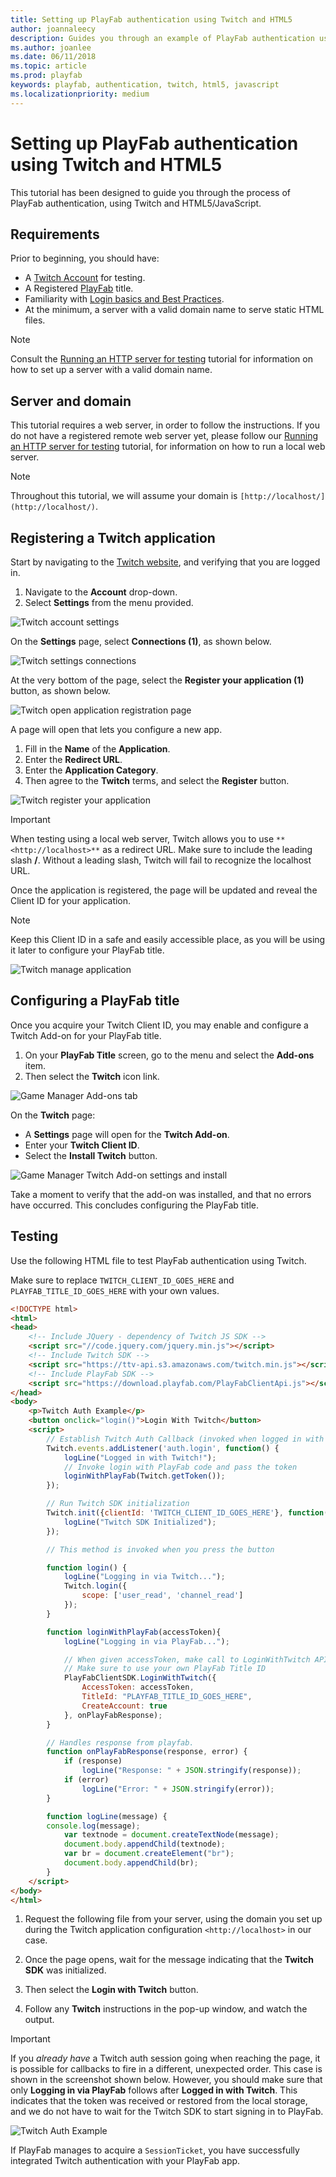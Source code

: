 ```yaml
---
title: Setting up PlayFab authentication using Twitch and HTML5
author: joannaleecy
description: Guides you through an example of PlayFab authentication using Twitch and HTML5/JavaScript.
ms.author: joanlee
ms.date: 06/11/2018
ms.topic: article
ms.prod: playfab
keywords: playfab, authentication, twitch, html5, javascript
ms.localizationpriority: medium
---
```


# Setting up PlayFab authentication using Twitch and HTML5

This tutorial has been designed to guide you through the process of PlayFab authentication, using Twitch and HTML5/JavaScript.

## Requirements

Prior to beginning, you should have:

- A [Twitch Account](https://www.twitch.tv/) for testing.
- A Registered [PlayFab](https://playfab.com/) title.
- Familiarity with [Login basics and Best Practices](../../authentication/login/login-basics-best-practices.md).
- At the minimum, a server with a valid domain name to serve static HTML files.

> [!NOTE]
> Consult the [Running an HTTP server for testing](running-an-http-server-for-testing.md) tutorial for information on how to set up a server with a valid domain name.

## Server and domain

This tutorial requires a web server, in order to follow the instructions. If you do not have a registered remote web server yet, please follow our [Running an HTTP server for testing](running-an-http-server-for-testing.md) tutorial, for information on how to run a local web server.

>[!NOTE]
> Throughout this tutorial, we will assume your domain is `[http://localhost/](http://localhost/)`.

## Registering a Twitch application

Start by navigating to the [Twitch website](https://www.twitch.tv/), and verifying that you are logged in.

1. Navigate to the **Account** drop-down.
2. Select **Settings** from the menu provided.

![Twitch account settings](media/tutorials/twitch-html5/twitch-account-settings.png)  

On the **Settings** page, select **Connections (1)**, as shown below.

![Twitch settings connections](media/tutorials/twitch-html5/twitch-settings-connections.png)  

At the very bottom of the page, select the **Register your application (1)** button, as shown below.

![Twitch open application registration page](media/tutorials/twitch-html5/twitch-open-application-registration.png)  

A page will open that lets you configure a new app.

1. Fill in the **Name** of the **Application**.
2. Enter the **Redirect URL**.
3. Enter the **Application Category**.
4. Then agree to the **Twitch** terms, and select the **Register**  button.

![Twitch register your application](media/tutorials/twitch-html5/twitch-register-your-application.png)  

> [!IMPORTANT]  
> When testing using a local web server, Twitch allows you to use `**<http://localhost>**` as a redirect URL. Make sure to include the leading slash **/**. Without a leading slash, Twitch will fail to recognize the localhost URL.

Once the application is registered, the page will be updated and reveal the Client ID for your application.

> [!NOTE]
> Keep this Client ID in a safe and easily accessible place, as you will be using it later to configure your PlayFab title.

![Twitch manage application](media/tutorials/twitch-html5/twitch-manage-application.png)  

## Configuring a PlayFab title

Once you acquire your Twitch Client ID, you may enable and configure a Twitch Add-on for your PlayFab title.

1. On your **PlayFab Title** screen, go to the menu and select the **Add-ons** item.
2. Then select the **Twitch** icon link.

![Game Manager Add-ons tab](media/tutorials/twitch-html5/game-manager-addons-tab-twitch.png)  

On the **Twitch** page:

- A **Settings** page will open for the **Twitch Add-on**.
- Enter your **Twitch Client ID**.
- Select the **Install Twitch** button.

![Game Manager Twitch Add-on settings and install](media/tutorials/twitch-html5/game-manager-twitch-addon-settings.png)  

Take a moment to verify that the add-on was installed, and that no errors have occurred. This concludes configuring the PlayFab title.

## Testing

Use the following HTML file to test PlayFab authentication using Twitch.

Make sure to replace `TWITCH_CLIENT_ID_GOES_HERE` and `PLAYFAB_TITLE_ID_GOES_HERE` with your own values.

```html
<!DOCTYPE html>
<html>
<head>
    <!-- Include JQuery - dependency of Twitch JS SDK -->
    <script src="//code.jquery.com/jquery.min.js"></script>
    <!-- Include Twitch SDK -->
    <script src="https://ttv-api.s3.amazonaws.com/twitch.min.js"></script>
    <!-- Include PlayFab SDK -->
    <script src="https://download.playfab.com/PlayFabClientApi.js"></script>
</head>
<body>
    <p>Twitch Auth Example</p>
    <button onclick="login()">Login With Twitch</button>
    <script>
        // Establish Twitch Auth Callback (invoked when logged in with Twitch)
        Twitch.events.addListener('auth.login', function() {
            logLine("Logged in with Twitch!");
            // Invoke login with PlayFab code and pass the token
            loginWithPlayFab(Twitch.getToken());
        });

        // Run Twitch SDK initialization
        Twitch.init({clientId: 'TWITCH_CLIENT_ID_GOES_HERE'}, function(error, status) {
            logLine("Twitch SDK Initialized");
        });

        // This method is invoked when you press the button

        function login() {
            logLine("Logging in via Twitch...");
            Twitch.login({
                scope: ['user_read', 'channel_read']
            });
        }

        function loginWithPlayFab(accessToken){
            logLine("Logging in via PlayFab...");

            // When given accessToken, make call to LoginWithTwitch API Call
            // Make sure to use your own PlayFab Title ID
            PlayFabClientSDK.LoginWithTwitch({
                AccessToken: accessToken,
                TitleId: "PLAYFAB_TITLE_ID_GOES_HERE",
                CreateAccount: true
            }, onPlayFabResponse);
        }

        // Handles response from playfab.
        function onPlayFabResponse(response, error) {
            if (response)
                logLine("Response: " + JSON.stringify(response));
            if (error)
                logLine("Error: " + JSON.stringify(error));
        }

        function logLine(message) {
        console.log(message);
            var textnode = document.createTextNode(message);
            document.body.appendChild(textnode);
            var br = document.createElement("br");
            document.body.appendChild(br);
        }
    </script>
</body>
</html>
```

1. Request the following file from your server, using the domain you set up during the Twitch application configuration `<http://localhost>` in our case.

2. Once the page opens, wait for the message indicating that the **Twitch SDK** was initialized.
3. Then select the **Login with Twitch** button.
4. Follow any **Twitch** instructions in the pop-up window, and watch the output.

> [!IMPORTANT]
> If you *already have* a Twitch auth session going when reaching the page, it is possible for callbacks to fire in a different, unexpected order. This case is shown in the screenshot shown below. However, you should make sure that only **Logging in via PlayFab** follows after **Logged in with Twitch**. This indicates that the token was received or restored from the local storage, and we do not have to wait for the Twitch SDK to start signing in to PlayFab.

![Twitch Auth Example](media/tutorials/twitch-html5/twitch-auth-example.png)  

If PlayFab manages to acquire a `SessionTicket`, you have successfully integrated Twitch authentication with your PlayFab app.
